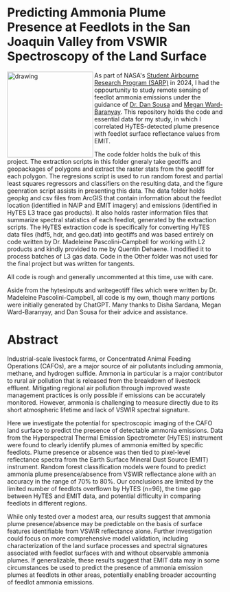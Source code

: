 # Predicting Ammonia Plume Presence at Feedlots in the San Joaquin Valley from VSWIR Spectroscopy of the Land Surface
<img align = "left" src="https://science.nasa.gov/wp-content/uploads/2023/11/sarp-patch.jpeg?w=1280&format=webp" alt="drawing" width="200"/>As part of NASA's [Student Airbourne Research Program (SARP)](https://science.nasa.gov/earth-science/early-career-opportunities/student-airborne-research-program/) in 2024, I had the oppourtunity to study remote sensing of feedlot ammonia emissions under the guidance of [Dr. Dan Sousa](https://geography.sdsu.edu/people/bios/sousa) and [Megan Ward-Baranyay](https://www.linkedin.com/in/mwardbaranyay/). This repository holds the code and essential data for my study, in which I correlated HyTES-detected plume presence with feedlot surface reflectance values from EMIT. 

The code folder holds the bulk of this project. The extraction scripts in this folder gneraly take geotiffs and geopackages of polygons and extract the raster stats from the geotiff for each polygon. The regresions script is used to run random forest and partial least squares regressors and classifiers on the resulting data, and the figure geenration script assists in presenting this data. The data folder holds geopkg and csv files from ArcGIS that contain information about the feedlot location (identified in NAIP and EMIT imagery) and emissions (identified in HyTES L3 trace gas products). It also holds raster information files that summarize spectral statistics of each feedlot, generated by the extraction scripts. The HyTES extraction code is specifically for converting HyTES data files (hdf5, hdr, and geo.dat) into geotiffs and was based entirely on code written by Dr. Madeleine Pascolini-Campbell for working with L2 products and kindly provided to me by Quentin Dehaene. I modified it to process batches of L3 gas data. Code in the Other folder was not used for the final project but was written for tangents. 

All code is rough and generally uncommented at this time, use with care. 

Aside from the hytesinputs and writegeotiff files which were written by Dr. Madeleine Pascolini-Campbell, all code is my own, though many portions were initially generated by ChatGPT. Many thanks to Disha Sardana, Megan Ward-Baranyay, and Dan Sousa for their advice and assistance. 

# Abstract
Industrial-scale livestock farms, or Concentrated Animal Feeding Operations (CAFOs), are a major source of air pollutants including ammonia, methane, and hydrogen sulfide. Ammonia in particular is a major contributor to rural air pollution that is released from the breakdown of livestock effluent. Mitigating regional air pollution through improved waste management practices is only possible if emissions can be accurately monitored. However, ammonia is challenging to measure directly due to its short atmospheric lifetime and lack of VSWIR spectral signature.

Here we investigate the potential for spectroscopic imaging of the CAFO land surface to predict the presence of detectable ammonia emissions. Data from the Hyperspectral Thermal Emission Spectrometer (HyTES) instrument were found to clearly identify plumes of ammonia emitted by specific feedlots. Plume presence or absence was then tied to pixel-level reflectance spectra  from the Earth Surface Mineral Dust Source (EMIT) instrument.  Random forest classification models were found to predict ammonia plume presence/absence from VSWIR reflectance alone with an accuracy in the range of 70% to 80%. Our conclusions are limited by the limited number of feedlots overflown by HyTES (n=96), the time gap between HyTES and EMIT data, and potential difficulty in comparing feedlots in different regions. 

While only tested over a modest area, our results suggest that ammonia plume presence/absence may be predictable on the basis of surface features identifiable from VSWIR reflectance alone. Further investigation could focus on more comprehensive model validation, including characterization of the land surface processes and spectral signatures associated with feedlot surfaces with and without observable ammonia plumes. If generalizable, these results suggest that EMIT data may in some circumstances be used to predict the presence of ammonia emission plumes at feedlots in other areas, potentially enabling broader accounting of feedlot ammonia emissions.
